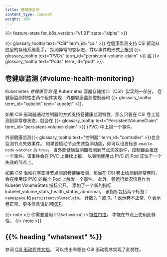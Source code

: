 ```yaml
---
title: 卷健康监测
content_type: concept
weight: 100
---
```



{{< feature-state for_k8s_version="v1.21" state="alpha" >}}

{{< glossary_tooltip text="CSI" term_id="csi" >}} 卷健康监测支持 CSI 驱动从底层的存储系统着手，
探测异常的卷状态，并以事件的形式上报到 {{< glossary_tooltip text="PVCs" term_id="persistent-volume-claim" >}}
或 {{< glossary_tooltip text="Pods" term_id="pod" >}}.


## 卷健康监测 {#volume-health-monitoring}

Kubernetes _卷健康监测_ 是 Kubernetes 容器存储接口（CSI）实现的一部分。
卷健康监测特性由两个组件实现：外部健康监测控制器和 {{< glossary_tooltip term_id="kubelet" text="kubelet" >}}。

如果 CSI 驱动器通过控制器的方式支持卷健康监测特性，那么只要在 CSI 卷上监测到异常卷状态，就会在
{{< glossary_tooltip text="PersistentVolumeClaim" term_id="persistent-volume-claim" >}} (PVC)
中上报一个事件。

外部健康监测{{< glossary_tooltip text="控制器" term_id="controller" >}}也会监测节点失效事件。
如果要启动节点失效监测功能，你可以设置标志 `enable-node-watcher` 为 `true`。
当外部健康监测器检测到节点失效事件，控制器会报送一个事件，该事件会在 PVC 上继续上报，
以表明使用此 PVC 的 Pod 正位于一个失效的节点上。

如果 CSI 驱动程序支持节点测的卷健康检测，那当在 CSI 卷上检测到异常卷时，
会在使用该 PVC 的每个 Pod 上触发一个事件。
此外，卷运行状况信息作为 Kubelet VolumeStats 指标公开。
添加了一个新的指标 kubelet_volume_stats_health_status_abnormal。
该指标包括两个标签：`namespace` 和 `persistentvolumeclaim`。
计数为 1 或 0。1 表示卷不正常，0 表示卷正常。更多信息请访问[KEP](https://github.com/kubernetes/enhancements/tree/master/keps/sig-storage/1432-volume-health-monitor#kubelet-metrics-changes)。

{{< note >}}
你需要启用 `CSIVolumeHealth`
[特性门控](/zh-cn/docs/reference/command-line-tools-reference/feature-gates/)，
才能在节点上使用此特性。
{{< /note >}}

## {{% heading "whatsnext" %}}

参阅 [CSI 驱动程序文档](https://kubernetes-csi.github.io/docs/drivers.html)，
可以找出有哪些 CSI 驱动程序实现了此特性。
